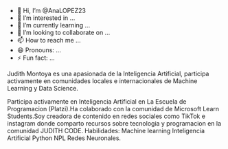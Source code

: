 - 👋 Hi, I’m @AnaLOPEZ23
- 👀 I’m interested in ...
- 🌱 I’m currently learning ...
- 💞️ I’m looking to collaborate on ...
- 📫 How to reach me ...
- 😄 Pronouns: ...
- ⚡ Fun fact: ...

Judith Montoya es una apasionada de la Inteligencia Artificial, participa activamente en comunidades locales e internacionales de Machine Learning y Data Science.

Participa activamente en Inteligencia Artificial en La Escuela de Programacion (Platzi).Ha colaborado con la comunidad de Microsoft Learn Students.Soy creadora de contenido en redes sociales como TikTok e instagram donde comparto recursos sobre tecnologia y programacion en la comunidad JUDITH CODE.
Habilidades:
Machine learning
Inteligencia Artificial
Python
NPL
Redes Neuronales.


